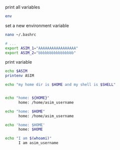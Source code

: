 print all variables
```  bash
env
```


set a new environment variable
```  bash
nano ~/.bashrc

# ...
export ASIM_1="AAAAAAAAAAAAAAAAA"
export ASIM_2="bbbbbbbbbbbbbbbb"
```


print variable
```  bash
echo $ASIM
printenv ASIM

echo "my home dir is $HOME and my shell is $SHELL"


echo "home: ${HOME}"
      home: /home/asim_username

echo "home: $HOME"
      home: /home/asim_username

echo 'home: $HOME'
      home: $HOME

echo "I am $(whoami)"
      I am asim_username
```
